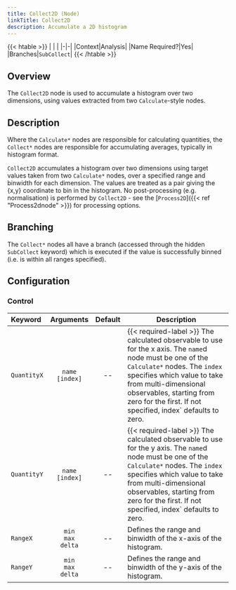 ```yaml
---
title: Collect2D (Node)
linkTitle: Collect2D
description: Accumulate a 2D histogram
---
```


{{< htable >}}
| | |
|-|-|
|Context|Analysis|
|Name Required?|Yes|
|Branches|`SubCollect`|
{{< /htable >}}

## Overview

The `Collect2D` node is used to accumulate a histogram over two dimensions, using values extracted from two `Calculate`-style nodes.

## Description

Where the `Calculate*` nodes are responsible for calculating quantities, the `Collect*` nodes are responsible for accumulating averages, typically in histogram format.

`Collect2D` accumulates a histogram over two dimensions using target values taken from two `Calculate*` nodes, over a specified range and binwidth for each dimension. The values are treated as a pair giving the {x,y} coordinate to bin in the histogram. No post-processing (e.g. normalisation) is performed by `Collect2D` - see the [`Process2D`]({{< ref "Process2dnode" >}}) for processing options.

## Branching

The `Collect*` nodes all have a branch (accessed through the hidden `SubCollect` keyword) which is executed if the value is successfully binned (i.e. is within all ranges specified).

## Configuration

### Control

|Keyword|Arguments|Default|Description|
|:------|:--:|:-----:|-----------|
|`QuantityX`|`name`<br/>`[index]`|--|{{< required-label >}} The calculated observable to use for the x axis. The `name`d node must be one of the `Calculate*` nodes. The `index` specifies which value to take from multi-dimensional observables, starting from zero for the first. If not specified, index` defaults to zero.|
|`QuantityY`|`name`<br/>`[index]`|--|{{< required-label >}} The calculated observable to use for the y axis. The `name`d node must be one of the `Calculate*` nodes. The `index` specifies which value to take from multi-dimensional observables, starting from zero for the first. If not specified, index` defaults to zero.|
|`RangeX `|`min`<br/>`max`<br/>`delta`|--|Defines the range and binwidth of the x-axis of the histogram.|
|`RangeY `|`min`<br/>`max`<br/>`delta`|--|Defines the range and binwidth of the y-axis of the histogram.|
